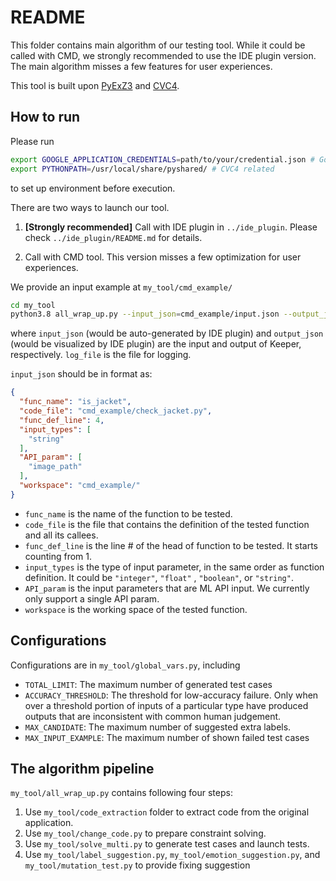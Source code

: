 # README

This folder contains main algorithm of our testing tool. While it could be called with CMD, we strongly recommended to use the IDE plugin version. The main algorithm misses a few features for user experiences.

This tool is built upon [PyExZ3](https://github.com/GroundPound/PyExZ3) and [CVC4](https://github.com/CVC4/CVC4).

## How to run

Please run 
```bash
export GOOGLE_APPLICATION_CREDENTIALS=path/to/your/credential.json # Google Cloud API related
export PYTHONPATH=/usr/local/share/pyshared/ # CVC4 related
```
to set up environment before execution.

There are two ways to launch our tool.
1. **[Strongly recommended]** Call with IDE plugin in `../ide_plugin`. Please check `../ide_plugin/README.md` for details.

2. Call with CMD tool. This version misses a few optimization for user experiences.

We provide an input example at `my_tool/cmd_example/`
```bash
cd my_tool
python3.8 all_wrap_up.py --input_json=cmd_example/input.json --output_json=cmd_example/output.json --log_file=cmd_example/log.txt
```
where `input_json` (would be auto-generated by IDE plugin) and `output_json` (would be visualized by IDE plugin) are the input and output of Keeper, respectively.  `log_file` is the file for logging.

`input_json` should be in format as:
```json
{
  "func_name": "is_jacket",
  "code_file": "cmd_example/check_jacket.py",
  "func_def_line": 4,
  "input_types": [
    "string"
  ],
  "API_param": [
    "image_path"
  ],
  "workspace": "cmd_example/"
}
```
- `func_name` is the name of the function to be tested. 
- `code_file` is the file that contains the definition of the tested function and all its callees.
- `func_def_line` is the line # of the head of function to be tested. It starts counting from 1.
- `input_types` is the type of input parameter, in the same order as function definition. It could be `"integer"`, `"float"` , `"boolean"`, or `"string"`.
- `API_param` is the input parameters that are ML API input. We currently only support a single API param.
- `workspace` is the working space of the tested function. 

## Configurations

Configurations are in `my_tool/global_vars.py`, including

- `TOTAL_LIMIT`: The maximum number of generated test cases
- `ACCURACY_THRESHOLD`: The threshold for low-accuracy failure. Only when over a threshold portion of inputs of a particular type have produced outputs that are inconsistent with common human judgement.
- `MAX_CANDIDATE`: The maximum number of suggested extra labels.
- `MAX_INPUT_EXAMPLE`: The maximum number of shown failed test cases


## The algorithm pipeline

`my_tool/all_wrap_up.py` contains following four steps:

1. Use `my_tool/code_extraction` folder to extract code from the original application.
2. Use `my_tool/change_code.py` to prepare constraint solving.
3. Use `my_tool/solve_multi.py` to generate test cases and launch tests.
4. Use `my_tool/label_suggestion.py`, `my_tool/emotion_suggestion.py`, and `my_tool/mutation_test.py` to provide fixing suggestion